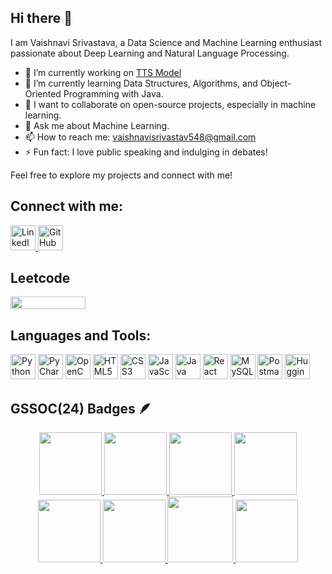 ## Hi there 👋

I am Vaishnavi Srivastava, a Data Science and Machine Learning enthusiast passionate about Deep Learning and Natural Language Processing.

- 🔭 I’m currently working on [TTS Model](https://github.com/VaishnaviSrivastava033/TTSProject)
- 🌱 I’m currently learning Data Structures, Algorithms, and Object-Oriented Programming with Java.
- 👯 I want to collaborate on open-source projects, especially in machine learning.
- 💬 Ask me about Machine Learning.
- 📫 How to reach me: vaishnavisrivastav548@gmail.com
- ⚡ Fun fact: I love public speaking and indulging in debates!

Feel free to explore my projects and connect with me!

## Connect with me:
<p align="left">
  <a href="https://www.linkedin.com/in/vaishnavi-srivastava-11ba80264/" target="_blank">
    <img src="https://cdn.jsdelivr.net/gh/devicons/devicon/icons/linkedin/linkedin-original.svg" width="40" height="40" alt="LinkedIn" />
  </a>
  <a href="https://github.com/VaishnaviSrivastava033" target="_blank">
    <img src="https://cdn.jsdelivr.net/gh/devicons/devicon/icons/github/github-original.svg" width="40" height="40" alt="GitHub" />
  </a>
</p>

## Leetcode
<a href="https://leetcode.com/Vaishnavi_033/">
    <img src="https://img.shields.io/badge/LeetCode-Profile-orange?logo=leetcode" width="120" height="20" />
</a>



## Languages and Tools:

<img src="https://cdn.jsdelivr.net/gh/devicons/devicon/icons/python/python-original.svg" width="40" height="40" alt="Python"/> <img src="https://cdn.jsdelivr.net/gh/devicons/devicon/icons/pycharm/pycharm-original.svg" width="40" height="40" alt="PyCharm"/> <img src="https://cdn.jsdelivr.net/gh/devicons/devicon/icons/opencv/opencv-original.svg" width="40" height="40" alt="OpenCV"/> <img src="https://cdn.jsdelivr.net/gh/devicons/devicon/icons/html5/html5-original.svg" width="40" height="40" alt="HTML5"/> <img src="https://cdn.jsdelivr.net/gh/devicons/devicon/icons/css3/css3-original.svg" width="40" height="40" alt="CSS3"/> <img src="https://cdn.jsdelivr.net/gh/devicons/devicon/icons/javascript/javascript-original.svg" width="40" height="40" alt="JavaScript"/> <img src="https://cdn.jsdelivr.net/gh/devicons/devicon/icons/java/java-original.svg" width="40" height="40" alt="Java"/> <img src="https://cdn.jsdelivr.net/gh/devicons/devicon/icons/react/react-original.svg" width="40" height="40" alt="React"/> <img src="https://cdn.jsdelivr.net/gh/devicons/devicon/icons/mysql/mysql-original.svg" width="40" height="40" alt="MySQL"/> <img src="https://cdn.jsdelivr.net/gh/devicons/devicon/icons/postman/postman-original.svg" width="40" height="40" alt="Postman"/> <img src="https://huggingface.co/front/assets/huggingface_logo-noborder.svg" width="40" height="40" alt="Hugging Face"/>


## GSSOC(24) Badges 🪶
<div style='display:flex; align-items:center; gap: 10px;' align='center'><a href="https://gssoc.girlscript.tech/leaderboard">
<img src="https://raw.githubusercontent.com/GSSoC24/Postman-Challenge/main/docs/assets/Postman%20White.png" width="100px" height="100px" />
  <img src="https://raw.githubusercontent.com/GSSoC24/Postman-Challenge/main/docs/assets/1.png" width="100px" height="100px" />
  <img src="https://raw.githubusercontent.com/GSSoC24/Postman-Challenge/main/docs/assets/2.png" width="100px" height="100px" />
  <img src="https://raw.githubusercontent.com/GSSoC24/Postman-Challenge/main/docs/assets/3.png" width="100px" height="100px" />
  <img src="https://raw.githubusercontent.com/GSSoC24/Postman-Challenge/main/docs/assets/4.png" width="100px" height="100px" />
  <img src="https://raw.githubusercontent.com/GSSoC24/Postman-Challenge/main/docs/assets/5.png" width="100px" height="100px" />
  <img src="https://raw.githubusercontent.com/GSSoC24/Postman-Challenge/main/docs/assets/6.png" width="105px" height="105px" />
  <img src="https://raw.githubusercontent.com/GSSoC24/Postman-Challenge/main/docs/assets/7.png" width="100px" height="100px" /></a>
</div>









